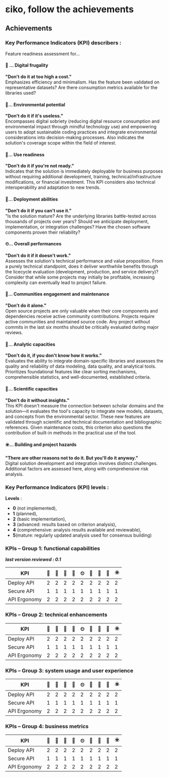# εiko, follow the achievements

## Achievements
### Key Performance Indicators (KPI) describers :

Feature readiness assessment for...

#### 🍃 ... Digital frugality
**"Don't do it at too high a cost."**  
Emphasizes efficiency and minimalism. Has the feature been validated on representative datasets? Are there consumption metrics available for the libraries used?

#### 🌱... Environmental potential
**"Don't do it if it's useless."**  
Encompasses digital sobriety (reducing digital resource consumption and environmental impact through mindful technology use) and empowering users to adopt sustainable coding practices and integrate environmental considerations into decision-making processes. Also indicates the solution's coverage scope within the field of interest.

#### 🚦... Use readiness
**"Don't do it if you're not ready."**  
Indicates that the solution is immediately deployable for business purposes without requiring additional development, training, technical/infrastructure modifications, or financial investment. This KPI considers also technical interoperability and adaptation to new trends.

#### 🚀... Deployment abilities
**"Don't do it if you can't use it."**  
"Is the solution mature? Are the underlying libraries battle-tested across thousands of projects over years? Should we anticipate deployment, implementation, or integration challenges? Have the chosen software components proven their reliability?

#### ⏲... Overall performances
**"Don't do it if it doesn't work."**  
Assesses the solution's technical performance and value proposition. From a purely technical standpoint, does it deliver worthwhile benefits through the licecycle evaluation (development, production, and service delivery)? Consider that while some projects may initially be profitable, increasing complexity can eventually lead to project failure.

#### 👥... Communities engagement and maintenance
**"Don't do it alone."**  
Open source projects are only valuable when their core components and dependencies receive active community contributions. Projects require active communities and maintained source code. Any project without commits in the last six months should be critically evaluated during major reviews.

#### 📐... Analytic capacities
**"Don't do it, if you don't know how it works."**  
Evaluates the ability to integrate domain-specific libraries and assesses the quality and reliability of data modeling, data quality, and analytical tools. Prioritizes foundational features like clear sorting mechanisms, comprehensible statistics, and well-documented, established criteria.


#### 🔬... Scientific capacities
**"Don't do it without insights."**  
This KPI doesn't measure the connection between scholar domains and the solution—it evaluates the tool's capacity to integrate new models, datasets, and concepts from the environmental sector. These new features are validated through scientific and technical documentation and bibliographic references. Given maintenance costs, this criterion also questions the contribution of built-in methods in the practical use of the tool.

#### ☣️... Building and project hazards
**"There are other reasons not to do it. But you'll do it anyway."**  
Digital solution development and integration involves distinct challenges. Additional factors are assessed here, along with comprehensive risk analysis.


### Key Performance Indicators (KPI) levels :
**Levels** :   
- **0** (not implemented), 
- **1** (planned), 
- **2** (basic implementation), 
- **3** (advanced: results based on criterion analysis), 
- **4** (comprehensive: analysis results available and reviewable), 
- **5**(mature: regularly updated analysis used for consensus building)


### KPIs – Group 1: functional capabilities

***last version reviewed : 0.1***

|  KPI | 🍃  | 🌱  |  🚦 |  🚀 | ⏲  |  👥 |  📐 |  🔬 |  ☣️ |
|---|---|---|---|---|---|---|---|---|---|
|Deploy API |  2 |  2 | 2  | 2  |  2 |  2 | 2  | 2  | 2  |   
|Secure API   |  1 |  1 | 1  | 1  |  1 |  1 | 1  | 1  | 1  |   
|API Ergonomy|  2 |  2 | 2  | 2  |  2 |  2 | 2  | 2  | 2  |   

### KPIs – Group 2: technical enhancements
|  KPI | 🍃  | 🌱  |  🚦 |  🚀 | ⏲  |  👥 |  📐 |  🔬 |  ☣️ |
|---|---|---|---|---|---|---|---|---|---|
|Deploy API |  2 |  2 | 2  | 2  |  2 |  2 | 2  | 2  | 2  |   
|Secure API   |  1 |  1 | 1  | 1  |  1 |  1 | 1  | 1  | 1  |   
|API Ergonomy|  2 |  2 | 2  | 2  |  2 |  2 | 2  | 2  | 2  |   

### KPIs – Group 3: system usage and user experience
|  KPI | 🍃  | 🌱  |  🚦 |  🚀 | ⏲  |  👥 |  📐 |  🔬 |  ☣️ |
|---|---|---|---|---|---|---|---|---|---|
|Deploy API |  2 |  2 | 2  | 2  |  2 |  2 | 2  | 2  | 2  |   
|Secure API   |  1 |  1 | 1  | 1  |  1 |  1 | 1  | 1  | 1  |   
|API Ergonomy|  2 |  2 | 2  | 2  |  2 |  2 | 2  | 2  | 2  |   

### KPIs – Group 4: business metrics
|  KPI | 🍃  | 🌱  |  🚦 |  🚀 | ⏲  |  👥 |  📐 |  🔬 |  ☣️ |
|---|---|---|---|---|---|---|---|---|---|
|Deploy API |  2 |  2 | 2  | 2  |  2 |  2 | 2  | 2  | 2  |   
|Secure API   |  1 |  1 | 1  | 1  |  1 |  1 | 1  | 1  | 1  |   
|API Ergonomy|  2 |  2 | 2  | 2  |  2 |  2 | 2  | 2  | 2  |   